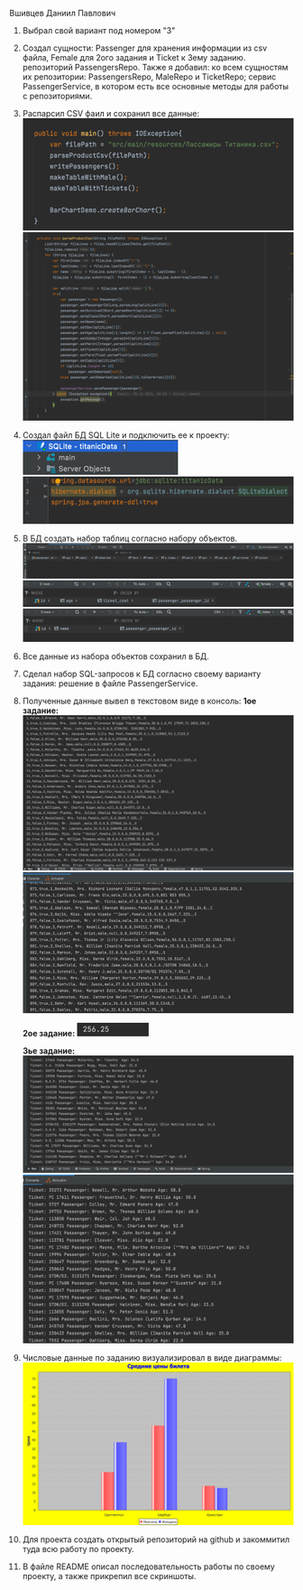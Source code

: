 Вшивцев Даниил Павлович 
1. Выбрал свой вариант под номером "3"
2. Создал сущности: Passenger для хранения информации из csv файла, Female для 2ого задания и Ticket к 3ему заданию.
репозиторий PassengersRepo. Также я добавил: ко всем сущностям их репозитории: PassengersRepo, MaleRepo и TicketRepo; 
сервис PassengerService, в котором есть все основные методы для работы с репозиториями.
3. Распарсил CSV фаил и сохранил все данные:
   ![img2.png](img/img2.png)
   ![img1.png](img/img1.png)
4. Создал файл БД SQL Lite и подключить ее к проекту:
   ![img3.png](img/img3.png)
   ![img4.png](img/img4.png)
5. В БД создать набор таблиц согласно набору объектов.
   ![img5.png](img/img5.png)
   ![img6.png](img/img6.png)
   ![img7.png](img/img7.png)
6. Все данные из набора объектов сохранил в БД.
7. Сделал набор SQL-запросов к БД согласно своему варианту задания: решение в файле PassengerService. 
8. Полученные данные вывел в текстовом виде в консоль:
   **1ое задание:**
   ![img8.png](img/img8.png)
   ![img9.png](img/img9.png)

   **2ое задание:**
   ![img10.png](img/img10.png)

   **3ье задание:**
   ![img11.png](img/img11.png)
   ![img12.png](img/img12.png)

9. Числовые данные по заданию визуализировал в виде диаграммы:
![](image.png)
10. Для проекта создать открытый репозиторий на github и закоммитил туда всю работу по проекту. 
11. В файле README описал последовательность работы по своему проекту, а также прикрепил все скриншоты.


